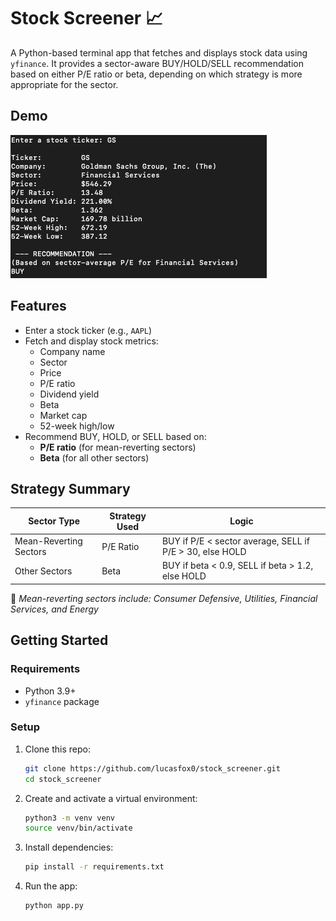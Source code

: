 # Stock Screener 📈

A Python-based terminal app that fetches and displays stock data using `yfinance`. It provides a sector-aware BUY/HOLD/SELL recommendation based on either P/E ratio or beta, depending on which strategy is more appropriate for the sector.


## Demo

![Stock Screener Demo](demo.png)

## Features

- Enter a stock ticker (e.g., `AAPL`)
- Fetch and display stock metrics:
  - Company name
  - Sector
  - Price
  - P/E ratio
  - Dividend yield
  - Beta
  - Market cap
  - 52-week high/low
- Recommend BUY, HOLD, or SELL based on:
  - **P/E ratio** (for mean-reverting sectors)
  - **Beta** (for all other sectors)

## Strategy Summary

| Sector Type           | Strategy Used    | Logic                                                           |
|-----------------------|------------------|-----------------------------------------------------------------|
| Mean-Reverting Sectors| P/E Ratio        | BUY if P/E < sector average, SELL if P/E > 30, else HOLD        |
| Other Sectors         | Beta             | BUY if beta < 0.9, SELL if beta > 1.2, else HOLD                |

📌 *Mean-reverting sectors include: Consumer Defensive, Utilities, Financial Services, and Energy*

## Getting Started

### Requirements

- Python 3.9+
- `yfinance` package

### Setup

1. Clone this repo:

    ```bash
    git clone https://github.com/lucasfox0/stock_screener.git
    cd stock_screener
    ```

2. Create and activate a virtual environment:

    ```bash
    python3 -m venv venv
    source venv/bin/activate
    ```

3. Install dependencies:

    ```bash
    pip install -r requirements.txt
    ```

4. Run the app:

    ```bash
    python app.py
    ```